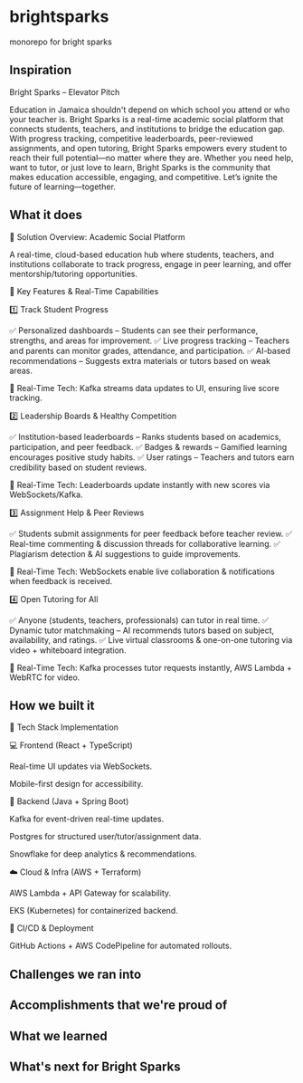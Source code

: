 # brightsparks
monorepo for bright sparks
## Inspiration
Bright Sparks – Elevator Pitch

Education in Jamaica shouldn't depend on which school you attend or who your teacher is. Bright Sparks is a real-time academic social platform that connects students, teachers, and institutions to bridge the education gap. With progress tracking, competitive leaderboards, peer-reviewed assignments, and open tutoring, Bright Sparks empowers every student to reach their full potential—no matter where they are. Whether you need help, want to tutor, or just love to learn, Bright Sparks is the community that makes education accessible, engaging, and competitive. Let’s ignite the future of learning—together.

## What it does
📌 Solution Overview: Academic Social Platform

A real-time, cloud-based education hub where students, teachers, and institutions collaborate to track progress, engage in peer learning, and offer mentorship/tutoring opportunities.

🔹 Key Features & Real-Time Capabilities

1️⃣ Track Student Progress

✅ Personalized dashboards – Students can see their performance, strengths, and areas for improvement.
✅ Live progress tracking – Teachers and parents can monitor grades, attendance, and participation.
✅ AI-based recommendations – Suggests extra materials or tutors based on weak areas.

📌 Real-Time Tech: Kafka streams data updates to UI, ensuring live score tracking.

2️⃣ Leadership Boards & Healthy Competition

✅ Institution-based leaderboards – Ranks students based on academics, participation, and peer feedback.
✅ Badges & rewards – Gamified learning encourages positive study habits.
✅ User ratings – Teachers and tutors earn credibility based on student reviews.

📌 Real-Time Tech: Leaderboards update instantly with new scores via WebSockets/Kafka.

3️⃣ Assignment Help & Peer Reviews

✅ Students submit assignments for peer feedback before teacher review.
✅ Real-time commenting & discussion threads for collaborative learning.
✅ Plagiarism detection & AI suggestions to guide improvements.

📌 Real-Time Tech: WebSockets enable live collaboration & notifications when feedback is received.

4️⃣ Open Tutoring for All

✅ Anyone (students, teachers, professionals) can tutor in real time.
✅ Dynamic tutor matchmaking – AI recommends tutors based on subject, availability, and ratings.
✅ Live virtual classrooms & one-on-one tutoring via video + whiteboard integration.

📌 Real-Time Tech: Kafka processes tutor requests instantly, AWS Lambda + WebRTC for video.

## How we built it

🔹 Tech Stack Implementation

💻 Frontend (React + TypeScript)

Real-time UI updates via WebSockets.

Mobile-first design for accessibility.


🔧 Backend (Java + Spring Boot)

Kafka for event-driven real-time updates.

Postgres for structured user/tutor/assignment data.

Snowflake for deep analytics & recommendations.


☁️ Cloud & Infra (AWS + Terraform)

AWS Lambda + API Gateway for scalability.

EKS (Kubernetes) for containerized backend.


🔄 CI/CD & Deployment

GitHub Actions + AWS CodePipeline for automated rollouts.

## Challenges we ran into

## Accomplishments that we're proud of

## What we learned

## What's next for Bright Sparks
